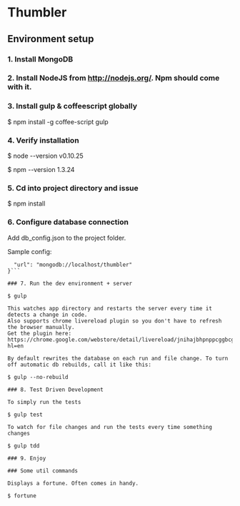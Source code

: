 # Thumbler

## Environment setup

### 1. Install MongoDB

### 2. Install NodeJS from http://nodejs.org/. Npm should come with it.

### 3. Install gulp & coffeescript globally

  $ npm install -g coffee-script gulp

### 4. Verify installation

  $ node --version
  v0.10.25

  $ npm --version
  1.3.24

### 5. Cd into project directory and issue

  $ npm install

### 6. Configure database connection

  Add db_config.json to the project folder.

  Sample config:

  ```{
    "url": "mongodb://localhost/thumbler"
  }```

### 7. Run the dev environment + server

  $ gulp

This watches app directory and restarts the server every time it detects a change in code.
Also supports chrome livereload plugin so you don't have to refresh the browser manually.
Get the plugin here: https://chrome.google.com/webstore/detail/livereload/jnihajbhpnppcggbcgedagnkighmdlei?hl=en

By default rewrites the database on each run and file change. To turn off automatic db rebuilds, call it like this:

  $ gulp --no-rebuild

### 8. Test Driven Development

To simply run the tests

  $ gulp test

To watch for file changes and run the tests every time something changes

  $ gulp tdd

### 9. Enjoy

### Some util commands

Displays a fortune. Often comes in handy.

  $ fortune
